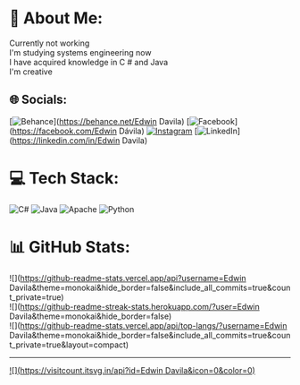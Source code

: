 # 💫 About Me:
Currently not working<br>I'm studying systems engineering now<br>I have acquired knowledge in C # and Java<br>I'm creative


## 🌐 Socials:
[![Behance](https://img.shields.io/badge/Behance-1769ff?logo=behance&logoColor=white)](https://behance.net/Edwin Davila) [![Facebook](https://img.shields.io/badge/Facebook-%231877F2.svg?logo=Facebook&logoColor=white)](https://facebook.com/Edwin Dávila) [![Instagram](https://img.shields.io/badge/Instagram-%23E4405F.svg?logo=Instagram&logoColor=white)](https://instagram.com/Edwin_davila:03) [![LinkedIn](https://img.shields.io/badge/LinkedIn-%230077B5.svg?logo=linkedin&logoColor=white)](https://linkedin.com/in/Edwin Davila) 

# 💻 Tech Stack:
![C#](https://img.shields.io/badge/c%23-%23239120.svg?style=for-the-badge&logo=c-sharp&logoColor=white) ![Java](https://img.shields.io/badge/java-%23ED8B00.svg?style=for-the-badge&logo=java&logoColor=white) ![Apache](https://img.shields.io/badge/apache-%23D42029.svg?style=for-the-badge&logo=apache&logoColor=white) ![Python](https://img.shields.io/badge/python-3670A0?style=for-the-badge&logo=python&logoColor=ffdd54)
# 📊 GitHub Stats:
![](https://github-readme-stats.vercel.app/api?username=Edwin Davila&theme=monokai&hide_border=false&include_all_commits=true&count_private=true)<br/>
![](https://github-readme-streak-stats.herokuapp.com/?user=Edwin Davila&theme=monokai&hide_border=false)<br/>
![](https://github-readme-stats.vercel.app/api/top-langs/?username=Edwin Davila&theme=monokai&hide_border=false&include_all_commits=true&count_private=true&layout=compact)

---
[![](https://visitcount.itsvg.in/api?id=Edwin Davila&icon=0&color=0)](https://visitcount.itsvg.in)

<!-- Proudly created with GPRM ( https://gprm.itsvg.in ) -->
